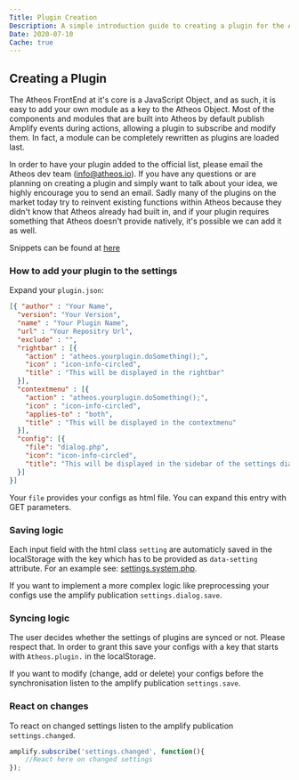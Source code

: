 ```yaml
---
Title: Plugin Creation
Description: A simple introduction guide to creating a plugin for the Atheos IDE
Date: 2020-07-10
Cache: true
---
```

## Creating a Plugin
The Atheos FrontEnd at it's core is a JavaScript Object, and as such, it is easy to add your own module as a key to the Atheos Object. Most of the components and modules that are built into Atheos by default publish Amplify events during actions, allowing a plugin to subscribe and modify them. In fact, a module can be completely rewritten as plugins are loaded last.

In order to have your plugin added to the official list, please email the Atheos dev team (info@atheos.io). If you have any questions or are planning on creating a plugin and simply want to talk about your idea, we highly encourage you to send an email. Sadly many of the plugins on the market today try to reinvent existing functions within Atheos because they didn't know that Atheos already had built in, and if your plugin requires something that Atheos doesn't provide natively, it's possible we can add it as well.

Snippets can be found at [here](/docs/plugins/snippets)

### How to add your plugin to the settings
Expand your ``plugin.json``:
``` json
[{ "author" : "Your Name",
  "version": "Your Version",
  "name" : "Your Plugin Name",
  "url" : "Your Repositry Url",
  "exclude" : "",
  "rightbar" : [{
    "action" : "atheos.yourplugin.doSomething();",
    "icon" : "icon-info-circled",
    "title" : "This will be displayed in the rightbar"
  }],
  "contextmenu" : [{
    "action" : "atheos.yourplugin.doSomething();",
    "icon" : "icon-info-circled",
    "applies-to" : "both",
    "title" : "This will be displayed in the contextmenu"
  }],
  "config": [{
    "file": "dialog.php",
    "icon": "icon-info-circled",
    "title": "This will be displayed in the sidebar of the settings dialog"
  }]
}]
```
Your ``file`` provides your configs as html file. You can expand this entry with GET parameters.

### Saving logic
Each input field with the html class ``setting`` are automaticly saved in the localStorage with the key which has to be provided as ``data-setting`` attribute. For an example see: [settings.system.php](https://github.com/Atheos/Atheos/tree/master/components/settings/settings.system.php#L12).

If you want to implement a more complex logic like preprocessing your configs use the amplify publication ``settings.dialog.save``.

### Syncing logic
The user decides whether the settings of plugins are synced or not. Please respect that. In order to grant this save your configs with a key that starts with ``Atheos.plugin.`` in the localStorage.

If you want to modify (change, add or delete) your configs before the synchronisation listen to the amplify publication ``settings.save``.

### React on changes
To react on changed settings listen to the amplify publication ``settings.changed``.
```js
amplify.subscribe('settings.changed', function(){
    //React here on changed settings
});
```